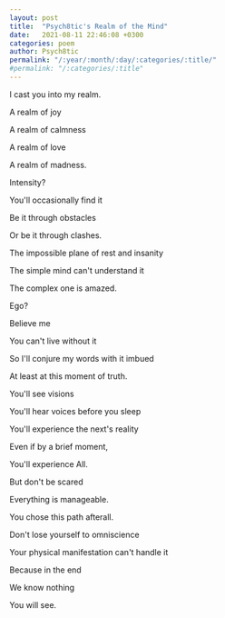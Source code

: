 ```yaml
---
layout: post
title:  "Psych8tic's Realm of the Mind"
date:   2021-08-11 22:46:08 +0300
categories: poem
author: Psych8tic
permalink: "/:year/:month/:day/:categories/:title/"
#permalink: "/:categories/:title"
---
```

I cast you into my realm.

A realm of joy

A realm of calmness

A realm of love

A realm of madness.

Intensity?

You'll occasionally find it

Be it through obstacles

Or be it through clashes.

The impossible plane of rest and insanity

The simple mind can't understand it

The complex one is amazed.

Ego?

Believe me

You can't live without it

So I'll conjure my words with it imbued

At least at this moment of truth.

You'll see visions

You'll hear voices before you sleep

You'll experience the next's reality

Even if by a brief moment,

You'll experience All.

But don't be scared

Everything is manageable.

You chose this path afterall.

Don't lose yourself to omniscience

Your physical manifestation can't handle it

Because in the end

We know nothing

You will see.
